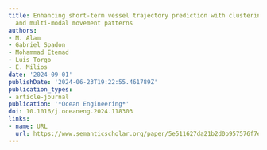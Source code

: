 ```yaml
---
title: Enhancing short-term vessel trajectory prediction with clustering for heterogeneous
  and multi-modal movement patterns
authors:
- M. Alam
- Gabriel Spadon
- Mohammad Etemad
- Luis Torgo
- E. Milios
date: '2024-09-01'
publishDate: '2024-06-23T19:22:55.461789Z'
publication_types:
- article-journal
publication: '*Ocean Engineering*'
doi: 10.1016/j.oceaneng.2024.118303
links:
- name: URL
  url: https://www.semanticscholar.org/paper/5e511627da21b2d0b957576f7e10e63c1a5c0475
---
```

